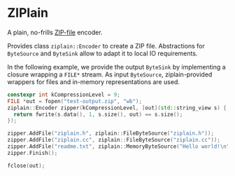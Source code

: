 # ZIPlain

A plain, no-frills [ZIP-file] encoder.

Provides class `ziplain::Encoder` to create a ZIP file. Abstractions
for `ByteSource` and `ByteSink` allow to adapt it to local IO requirements.

In the following example, we provide the output `ByteSink` by implementing
a closure wrapping a `FILE*` stream.
As input `ByteSource`, ziplain-provided wrappers for files and in-memory
representations are used.

```c++
constexpr int kCompressionLevel = 9;
FILE *out = fopen("test-output.zip", "wb");
ziplain::Encoder zipper(kCompressionLevel, [out](std::string_view s) {
  return fwrite(s.data(), 1, s.size(), out) == s.size();
});

zipper.AddFile("ziplain.h", ziplain::FileByteSource("ziplain.h"));
zipper.AddFile("ziplain.cc", ziplain::FileByteSource("ziplain.cc"));
zipper.AddFile("readme.txt", ziplain::MemoryByteSource("Hello world!\n"));
zipper.Finish();

fclose(out);
```

[ZIP-file]: https://en.wikipedia.org/wiki/ZIP_(file_format)
